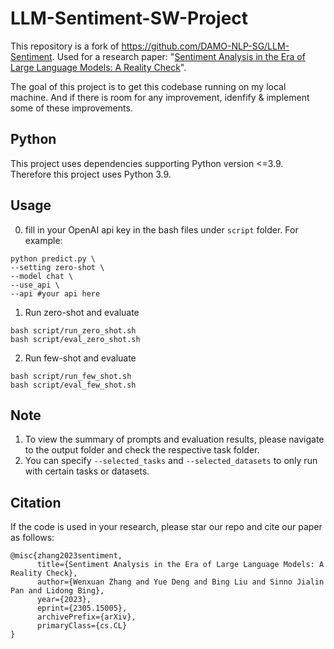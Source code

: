 # LLM-Sentiment-SW-Project

This repository is a fork of https://github.com/DAMO-NLP-SG/LLM-Sentiment. Used for a research paper: 
"[Sentiment Analysis in the Era of Large Language Models: A Reality Check](https://arxiv.org/abs/2305.15005)".

The goal of this project is to get this codebase running on my local machine. And if there is room for any improvement, idenfify & implement some of these improvements.

## Python
This project uses dependencies supporting Python version <=3.9. Therefore this project uses Python 3.9.

## Usage
0. fill in your OpenAI api key in the bash files under `script` folder. For example:
```
python predict.py \
--setting zero-shot \
--model chat \
--use_api \
--api #your api here
```

1. Run zero-shot and evaluate
```
bash script/run_zero_shot.sh
bash script/eval_zero_shot.sh
```

2. Run few-shot and evaluate
```
bash script/run_few_shot.sh
bash script/eval_few_shot.sh
```

## Note
1. To view the summary of prompts and evaluation results, please navigate to the output folder and check the respective task folder.
2. You can specify `--selected_tasks` and `--selected_datasets` to only run with certain tasks or datasets.


## Citation
If the code is used in your research, please star our repo and cite our paper as follows:
```
@misc{zhang2023sentiment,
      title={Sentiment Analysis in the Era of Large Language Models: A Reality Check},
      author={Wenxuan Zhang and Yue Deng and Bing Liu and Sinno Jialin Pan and Lidong Bing},
      year={2023},
      eprint={2305.15005},
      archivePrefix={arXiv},
      primaryClass={cs.CL}
}
```
